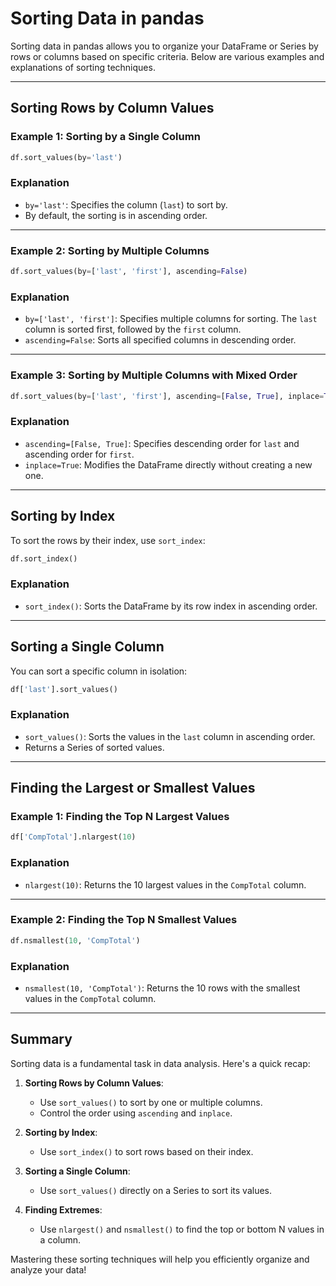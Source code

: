 # Sorting Data in pandas

Sorting data in pandas allows you to organize your DataFrame or Series by rows or columns based on specific criteria. Below are various examples and explanations of sorting techniques.

---

## Sorting Rows by Column Values

### Example 1: Sorting by a Single Column
```python
df.sort_values(by='last')
```

### Explanation
- `by='last'`: Specifies the column (`last`) to sort by.
- By default, the sorting is in ascending order.

---

### Example 2: Sorting by Multiple Columns
```python
df.sort_values(by=['last', 'first'], ascending=False)
```

### Explanation
- `by=['last', 'first']`: Specifies multiple columns for sorting. The `last` column is sorted first, followed by the `first` column.
- `ascending=False`: Sorts all specified columns in descending order.

---

### Example 3: Sorting by Multiple Columns with Mixed Order
```python
df.sort_values(by=['last', 'first'], ascending=[False, True], inplace=True)
```

### Explanation
- `ascending=[False, True]`: Specifies descending order for `last` and ascending order for `first`.
- `inplace=True`: Modifies the DataFrame directly without creating a new one.

---

## Sorting by Index
To sort the rows by their index, use `sort_index`:

```python
df.sort_index()
```

### Explanation
- `sort_index()`: Sorts the DataFrame by its row index in ascending order.

---

## Sorting a Single Column
You can sort a specific column in isolation:

```python
df['last'].sort_values()
```

### Explanation
- `sort_values()`: Sorts the values in the `last` column in ascending order.
- Returns a Series of sorted values.

---

## Finding the Largest or Smallest Values

### Example 1: Finding the Top N Largest Values
```python
df['CompTotal'].nlargest(10)
```

### Explanation
- `nlargest(10)`: Returns the 10 largest values in the `CompTotal` column.

---

### Example 2: Finding the Top N Smallest Values
```python
df.nsmallest(10, 'CompTotal')
```

### Explanation
- `nsmallest(10, 'CompTotal')`: Returns the 10 rows with the smallest values in the `CompTotal` column.

---

## Summary
Sorting data is a fundamental task in data analysis. Here's a quick recap:

1. **Sorting Rows by Column Values**:
   - Use `sort_values()` to sort by one or multiple columns.
   - Control the order using `ascending` and `inplace`.

2. **Sorting by Index**:
   - Use `sort_index()` to sort rows based on their index.

3. **Sorting a Single Column**:
   - Use `sort_values()` directly on a Series to sort its values.

4. **Finding Extremes**:
   - Use `nlargest()` and `nsmallest()` to find the top or bottom N values in a column.

Mastering these sorting techniques will help you efficiently organize and analyze your data!
